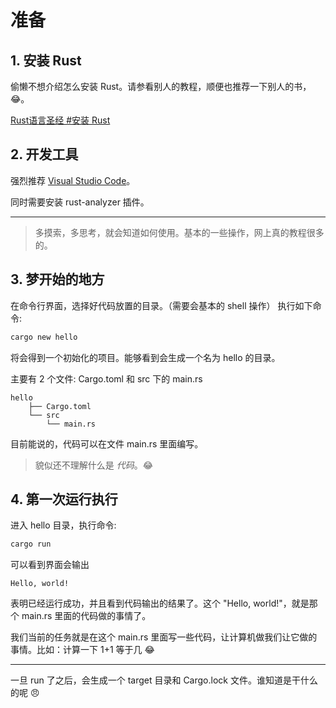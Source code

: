 # 准备

## 1. 安装 Rust

偷懒不想介绍怎么安装 Rust。请参看别人的教程，顺便也推荐一下别人的书，😂。

[Rust语言圣经 #安装 Rust](https://course.rs/first-try/installation.html)

## 2. 开发工具

强烈推荐 [Visual Studio Code](https://code.visualstudio.com/)。

同时需要安装 rust-analyzer 插件。

---

> 多摸索，多思考，就会知道如何使用。基本的一些操作，网上真的教程很多的。

## 3. 梦开始的地方

在命令行界面，选择好代码放置的目录。（需要会基本的 shell 操作）
执行如下命令:
```sh
cargo new hello
```
将会得到一个初始化的项目。能够看到会生成一个名为 hello 的目录。

主要有 2 个文件: Cargo.toml 和 src 下的 main.rs
```
hello
    ├── Cargo.toml
    └── src
        └── main.rs
```
目前能说的，代码可以在文件 main.rs 里面编写。
> 貌似还不理解什么是 *代码*。😂

## 4. 第一次运行执行

进入 hello 目录，执行命令:
```sh
cargo run
```
可以看到界面会输出
```
Hello, world!
```
表明已经运行成功，并且看到代码输出的结果了。这个 "Hello, world!"，就是那个 main.rs 里面的代码做的事情了。

我们当前的任务就是在这个 main.rs 里面写一些代码，让计算机做我们让它做的事情。比如：计算一下 1+1 等于几 😂

---

一旦 run 了之后，会生成一个 target 目录和 Cargo.lock 文件。谁知道是干什么的呢 😠
